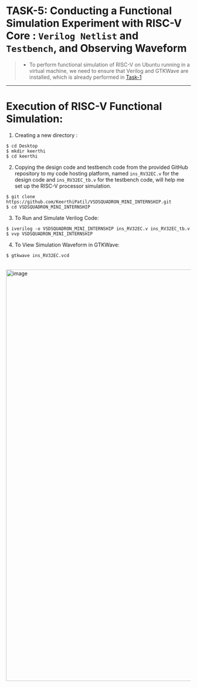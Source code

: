 # TASK-5: Conducting a Functional Simulation Experiment with RISC-V Core : `Verilog Netlist` and `Testbench`, and Observing Waveform  

> * To perform functional simulation of RISC-V on Ubuntu running in a virtual machine, we need to ensure that Verilog and GTKWave are installed, which is already performed in  <a href="https://github.com/KeerthiPatil/VSDSQUADRON_MINI_INTERNSHIP/blob/521f141724596c3a0b9e766b10dd59874f90fe80/TASK-1.md">Task-1</a>
---------------------------------------------------------------------------------------------------------------------------------------------------------------  
# Execution of RISC-V Functional Simulation:    
1. Creating a new directory :
```
$ cd Desktop
$ mkdir keerthi
$ cd keerthi
``` 
2. Copying the design code and testbench code from the provided GitHub repository to my code hosting platform, named `ins_RV32EC.v` for the design code and `ins_RV32EC_tb.v` for the testbench code, will help me set up the RISC-V processor simulation. 
```
$ git clone https://github.com/KeerthiPatil/VSDSQUADRON_MINI_INTERNSHIP.git
$ cd VSDSQUADRON_MINI_INTERNSHIP
```  

3. To Run and Simulate Verilog Code:
```
$ iverilog -o VSDSQUADRON_MINI_INTERNSHIP ins_RV32EC.v ins_RV32EC_tb.v
$ vvp VSDSQUADRON_MINI_INTERNSHIP
```
4. To View Simulation Waveform in GTKWave:
```
$ gtkwave ins_RV32EC.vcd
```
<br>
<img width="1119" alt="image" src="https://github.com/KeerthiPatil/VSDSQUADRON_MINI_INTERNSHIP/assets/167600409/bad745a2-2848-4f9f-b3ba-d4f3f9a72def">  
<br>


